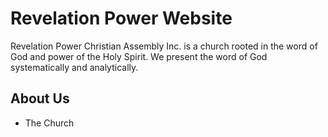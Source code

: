 # Revelation Power Website

Revelation Power Christian Assembly Inc. is a church rooted in the word of God and power of the Holy Spirit. We present the word of God systematically and analytically.

## About Us

- The Church
